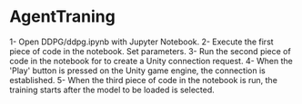 # AgentTraning

1- Open DDPG/ddpg.ipynb with Jupyter Notebook.
2- Execute the first piece of code in the notebook. Set parameters.
3- Run the second piece of code in the notebook for to create a Unity connection request.
4- When the 'Play' button is pressed on the Unity game engine, the connection is established.
5- When the third piece of code in the notebook is run, the training starts after the model to be loaded is selected.
